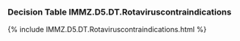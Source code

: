 ### Decision Table IMMZ.D5.DT.Rotaviruscontraindications
{% include IMMZ.D5.DT.Rotaviruscontraindications.html %}

